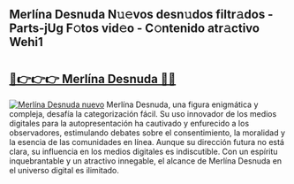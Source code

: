 ## Merlína Desnuda N𝚞𝚎vos desn𝚞dos filtr𝚊dos - Parts-jUg F𝚘tos vid𝚎o - C𝚘ntenido atr𝚊ctivo Wehi1

# <h2><a href="http://mb2udh.tromn.icu/?c=Merl%c3%adna+Desnuda">🔗👉👉👉 Merlína Desnuda 🔗🔗</a></h2>

[![Merlína Desnuda nuevo](https://i.imgur.com/pEAQMta.gif)](http://mb2udh.tromn.icu/?c=Merl%c3%adna+Desnuda)
Merlína Desnuda, una figura enigmática y compleja, desafía la categorización fácil. Su uso innovador de los medios digitales para la autopresentación ha cautivado y enfurecido a los observadores, estimulando debates sobre el consentimiento, la moralidad y la esencia de las comunidades en línea. Aunque su dirección futura no está clara, su influencia en los medios digitales es indiscutible. Con un espíritu inquebrantable y un atractivo innegable, el alcance de Merlína Desnuda en el universo digital es ilimitado.
